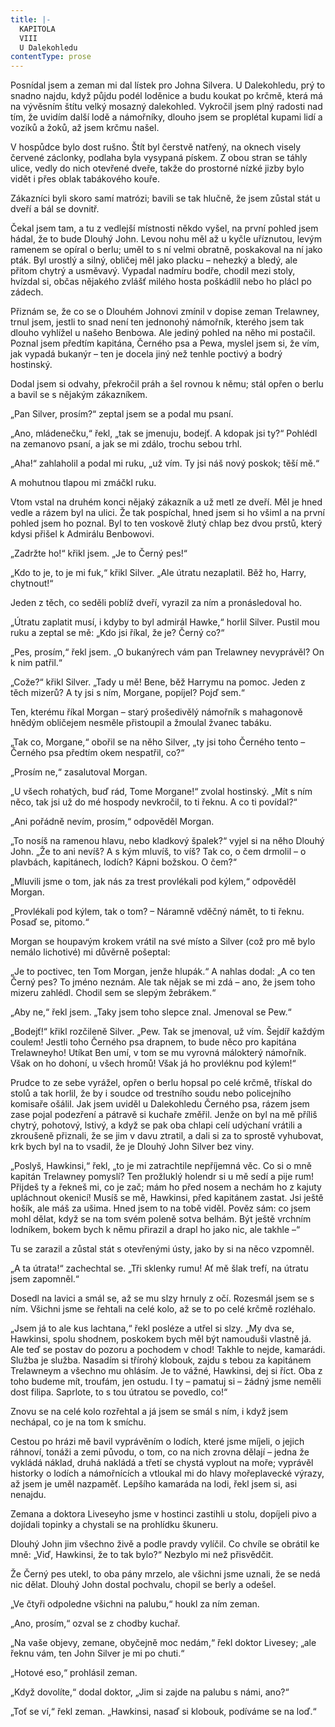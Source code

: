 ```yaml
---
title: |-
  KAPITOLA
  VIII
  U Dalekohledu
contentType: prose
---
```


Posnídal jsem a zeman mi dal lístek pro Johna Silvera. U Dalekohledu, prý to snadno najdu, když půjdu podél loděnice a budu koukat po krčmě, která má na vývěsním štítu velký mosazný dalekohled. Vykročil jsem plný radosti nad tím, že uvidím další lodě a námořníky, dlouho jsem se proplétal kupami lidí a vozíků a žoků, až jsem krčmu našel.

V hospůdce bylo dost rušno. Štít byl čerstvě natřený, na oknech visely červené záclonky, podlaha byla vysypaná pískem. Z obou stran se táhly ulice, vedly do nich otevřené dveře, takže do prostorné nízké jizby bylo vidět i přes oblak tabákového kouře.

Zákazníci byli skoro samí matrózi; bavili se tak hlučně, že jsem zůstal stát u dveří a bál se dovnitř.

Čekal jsem tam, a tu z vedlejší místnosti někdo vyšel, na první pohled jsem hádal, že to bude Dlouhý John. Levou nohu měl až u kyčle uříznutou, levým ramenem se opíral o berlu; uměl to s ní velmi obratně, poskakoval na ní jako pták. Byl urostlý a silný, obličej měl jako placku – nehezký a bledý, ale přitom chytrý a usměvavý. Vypadal nadmíru bodře, chodil mezi stoly, hvízdal si, občas nějakého zvlášť milého hosta poškádlil nebo ho plácl po zádech.

Přiznám se, že co se o Dlouhém Johnovi zmínil v dopise zeman Trelawney, trnul jsem, jestli to snad není ten jednonohý námořník, kterého jsem tak dlouho vyhlížel u našeho Benbowa. Ale jediný pohled na něho mi postačil. Poznal jsem předtím kapitána, Černého psa a Pewa, myslel jsem si, že vím, jak vypadá bukanýr – ten je docela jiný než tenhle poctivý a bodrý hostinský.

Dodal jsem si odvahy, překročil práh a šel rovnou k němu; stál opřen o berlu a bavil se s nějakým zákazníkem.

„Pan Silver, prosím?“ zeptal jsem se a podal mu psaní.

„Ano, mládenečku,“ řekl, „tak se jmenuju, bodejť. A kdopak jsi ty?“ Pohlédl na zemanovo psaní, a jak se mi zdálo, trochu sebou trhl.

„Aha!“ zahlaholil a podal mi ruku, „už vím. Ty jsi náš nový poskok; těší mě.“

A mohutnou tlapou mi zmáčkl ruku.

Vtom vstal na druhém konci nějaký zákazník a už metl ze dveří. Měl je hned vedle a rázem byl na ulici. Že tak pospíchal, hned jsem si ho všiml a na první pohled jsem ho poznal. Byl to ten voskově žlutý chlap bez dvou prstů, který kdysi přišel k Admirálu Benbowovi.

„Zadržte ho!“ křikl jsem. „Je to Černý pes!“

„Kdo to je, to je mi fuk,“ křikl Silver. „Ale útratu nezaplatil. Běž ho, Harry, chytnout!“

Jeden z těch, co seděli poblíž dveří, vyrazil za ním a pronásledoval ho.

„Útratu zaplatit musí, i kdyby to byl admirál Hawke,“ horlil Silver. Pustil mou ruku a zeptal se mě: „Kdo jsi říkal, že je? Černý co?“

„Pes, prosím,“ řekl jsem. „O bukanýrech vám pan Trelawney nevyprávěl? On k nim patřil.“

„Cože?“ křikl Silver. „Tady u mě! Bene, běž Harrymu na pomoc. Jeden z těch mizerů? A ty jsi s ním, Morgane, popíjel? Pojď sem.“

Ten, kterému říkal Morgan – starý prošedivělý námořník s mahagonově hnědým obličejem nesměle přistoupil a žmoulal žvanec tabáku.

„Tak co, Morgane,“ obořil se na něho Silver, „ty jsi toho Černého tento – Černého psa předtím okem nespatřil, co?“

„Prosím ne,“ zasalutoval Morgan.

„U všech rohatých, buď rád, Tome Morgane!“ zvolal hostinský. „Mít s ním něco, tak jsi už do mé hospody nevkročil, to ti řeknu. A co ti povídal?“

„Ani pořádně nevím, prosím,“ odpověděl Morgan.

„To nosíš na ramenou hlavu, nebo kladkový špalek?“ vyjel si na něho Dlouhý John. „Že to ani nevíš? A s kým mluvíš, to víš? Tak co, o čem drmolil – o plavbách, kapitánech, lodích? Kápni božskou. O čem?“

„Mluvili jsme o tom, jak nás za trest provlékali pod kýlem,“ odpověděl Morgan.

„Provlékali pod kýlem, tak o tom? – Náramně vděčný námět, to ti řeknu. Posaď se, pitomo.“

Morgan se houpavým krokem vrátil na své místo a Silver (což pro mě bylo nemálo lichotivé) mi důvěrně pošeptal:

„Je to poctivec, ten Tom Morgan, jenže hlupák.“ A nahlas dodal: „A co ten Černý pes? To jméno neznám. Ale tak nějak se mi zdá – ano, že jsem toho mizeru zahlédl. Chodil sem se slepým žebrákem.“

„Aby ne,“ řekl jsem. „Taky jsem toho slepce znal. Jmenoval se Pew.“

„Bodejť!“ křikl rozčileně Silver. „Pew. Tak se jmenoval, už vím. Šejdíř každým coulem! Jestli toho Černého psa drapnem, to bude něco pro kapitána Trelawneyho! Utíkat Ben umí, v tom se mu vyrovná málokterý námořník. Však on ho dohoní, u všech hromů! Však já ho provléknu pod kýlem!“

Prudce to ze sebe vyrážel, opřen o berlu hopsal po celé krčmě, třískal do stolů a tak horlil, že by i soudce od trestního soudu nebo policejního komisaře ošálil. Jak jsem uviděl u Dalekohledu Černého psa, rázem jsem zase pojal podezření a pátravě si kuchaře změřil. Jenže on byl na mě příliš chytrý, pohotový, lstivý, a když se pak oba chlapi celí udýchaní vrátili a zkroušeně přiznali, že se jim v davu ztratil, a dali si za to sprostě vyhubovat, krk bych byl na to vsadil, že je Dlouhý John Silver bez viny.

„Poslyš, Hawkinsi,“ řekl, „to je mi zatrachtile nepříjemná věc. Co si o mně kapitán Trelawney pomyslí? Ten prožluklý holendr si u mě sedí a pije rum! Přijdeš ty a řekneš mi, co je zač; mám ho před nosem a nechám ho z kajuty upláchnout okenicí! Musíš se mě, Hawkinsi, před kapitánem zastat. Jsi ještě hošík, ale máš za ušima. Hned jsem to na tobě viděl. Pověz sám: co jsem mohl dělat, když se na tom svém poleně sotva belhám. Být ještě vrchním lodníkem, bokem bych k němu přirazil a drapl ho jako nic, ale takhle –“

Tu se zarazil a zůstal stát s otevřenými ústy, jako by si na něco vzpomněl.

„A ta útrata!“ zachechtal se. „Tři sklenky rumu! Ať mě šlak trefí, na útratu jsem zapomněl.“

Dosedl na lavici a smál se, až se mu slzy hrnuly z očí. Rozesmál jsem se s ním. Všichni jsme se řehtali na celé kolo, až se to po celé krčmě rozléhalo.

„Jsem já to ale kus lachtana,“ řekl posléze a utřel si slzy. „My dva se, Hawkinsi, spolu shodnem, poskokem bych měl být namouduši vlastně já. Ale teď se postav do pozoru a pochodem v chod! Takhle to nejde, kamarádi. Služba je služba. Nasadím si třírohý klobouk, zajdu s tebou za kapitánem Trelawneym a všechno mu ohlásím. Je to vážné, Hawkinsi, dej si říct. Oba z toho budeme mít, troufám, jen ostudu. I ty – pamatuj si – žádný jsme neměli dost filipa. Saprlote, to s tou útratou se povedlo, co!“

Znovu se na celé kolo rozřehtal a já jsem se smál s ním, i když jsem nechápal, co je na tom k smíchu.

Cestou po hrázi mě bavil vyprávěním o lodích, které jsme míjeli, o jejich ráhnoví, tonáži a zemi původu, o tom, co na nich zrovna dělají – jedna že vykládá náklad, druhá nakládá a třetí se chystá vyplout na moře; vyprávěl historky o lodích a námořnících a vtloukal mi do hlavy mořeplavecké výrazy, až jsem je uměl nazpaměť. Lepšího kamaráda na lodi, řekl jsem si, asi nenajdu.

Zemana a doktora Liveseyho jsme v hostinci zastihli u stolu, dopíjeli pivo a dojídali topinky a chystali se na prohlídku škuneru.

Dlouhý John jim všechno živě a podle pravdy vylíčil. Co chvíle se obrátil ke mně: „Viď, Hawkinsi, že to tak bylo?“ Nezbylo mi než přisvědčit.

Že Černý pes utekl, to oba pány mrzelo, ale všichni jsme uznali, že se nedá nic dělat. Dlouhý John dostal pochvalu, chopil se berly a odešel.

„Ve čtyři odpoledne všichni na palubu,“ houkl za ním zeman.

„Ano, prosím,“ ozval se z chodby kuchař.

„Na vaše objevy, zemane, obyčejně moc nedám,“ řekl doktor Livesey; „ale řeknu vám, ten John Silver je mi po chuti.“

„Hotové eso,“ prohlásil zeman.

„Když dovolíte,“ dodal doktor, „Jim si zajde na palubu s námi, ano?“

„Toť se ví,“ řekl zeman. „Hawkinsi, nasaď si klobouk, podíváme se na loď.“
